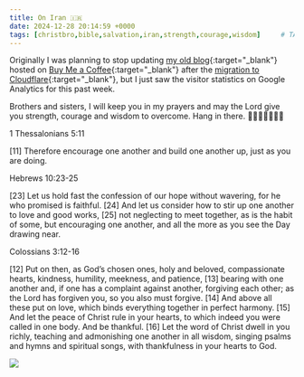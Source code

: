 ```yaml
---
title: On Iran 🇮🇷
date: 2024-12-28 20:14:59 +0000
tags: [christbro,bible,salvation,iran,strength,courage,wisdom]     # TAG names should always be lowercase
---
```


Originally I was planning to stop updating [my old blog](https://buymeacoffee.com/aaronyangi){:target="_blank"} hosted on [Buy Me a Coffee](https://buymeacoffee.com/){:target="_blank"} after the [migration to Cloudflare](../on-cloudflare){:target="_blank"}, but I just saw the visitor statistics on Google Analytics for this past week.

Brothers and sisters, I will keep you in my prayers and may the Lord give you strength, courage and wisdom to overcome. Hang in there. 🙏🫶😘💪💪💪💪

1 Thessalonians 5:11

[11] Therefore encourage one another and build one another up, just as you are doing.

Hebrews 10:23-25

[23] Let us hold fast the confession of our hope without wavering, for he who promised is faithful. [24] And let us consider how to stir up one another to love and good works, [25] not neglecting to meet together, as is the habit of some, but encouraging one another, and all the more as you see the Day drawing near.

Colossians 3:12-16

[12] Put on then, as God’s chosen ones, holy and beloved, compassionate hearts, kindness, humility, meekness, and patience, [13] bearing with one another and, if one has a complaint against another, forgiving each other; as the Lord has forgiven you, so you also must forgive. [14] And above all these put on love, which binds everything together in perfect harmony. [15] And let the peace of Christ rule in your hearts, to which indeed you were called in one body. And be thankful. [16] Let the word of Christ dwell in you richly, teaching and admonishing one another in all wisdom, singing psalms and hymns and spiritual songs, with thankfulness in your hearts to God.

![](/1735416898473.jpeg)